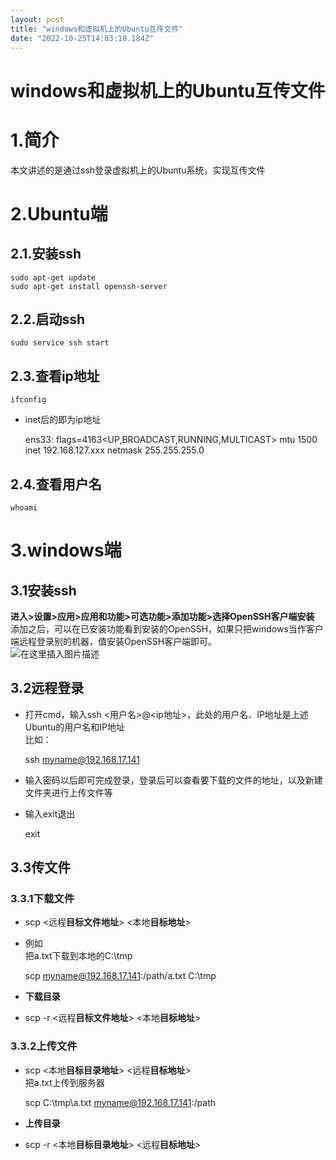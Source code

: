 ```yaml
---
layout: post
title: "windows和虚拟机上的Ubuntu互传文件"
date: "2022-10-25T14:03:18.184Z"
---
```

windows和虚拟机上的Ubuntu互传文件
=======================

1.简介
====

本文讲述的是通过ssh登录虚拟机上的Ubuntu系统，实现互传文件

2.Ubuntu端
=========

2.1.安装ssh
---------

    sudo apt-get update
    sudo apt-get install openssh-server   
    

2.2.启动ssh
---------

    sudo service ssh start
    

2.3.查看ip地址
----------

    ifconfig
    

*   inet后的即为ip地址

    ens33: flags=4163<UP,BROADCAST,RUNNING,MULTICAST>  mtu 1500
            inet 192.168.127.xxx  netmask 255.255.255.0 
    

2.4.查看用户名
---------

    whoami
    

3.windows端
==========

3.1安装ssh
--------

**进入>设置>应用>应用和功能>可选功能>添加功能>选择OpenSSH客户端安装**  
添加之后，可以在已安装功能看到安装的OpenSSH，如果只把windows当作客户端远程登录别的机器，值安装OpenSSH客户端即可。  
![在这里插入图片描述](https://img-blog.csdnimg.cn/61e0d115ee5f413a85065953ebde85dd.png)

3.2远程登录
-------

*   打开cmd，输入ssh <用户名>@<ip地址>，此处的用户名、IP地址是上述Ubuntu的用户名和IP地址  
    比如：

    ssh myname@192.168.17.141
    

*   输入密码以后即可完成登录，登录后可以查看要下载的文件的地址，以及新建文件夹进行上传文件等
*   输入exit退出

    exit
    

3.3传文件
------

### 3.3.1下载文件

*   scp <远程**目标文件地址**\> <本地**目标地址**\>
*   例如  
    把a.txt下载到本地的C:\\tmp

      scp myname@192.168.17.141:/path/a.txt C:\tmp
    

*   **下载目录**
*   scp -r <远程**目标文件地址**\> <本地**目标地址**\>

### 3.3.2上传文件

*   scp <本地**目标目录地址**\> <远程**目标地址**\>  
    把a.txt上传到服务器

      scp  C:\tmp\a.txt  myname@192.168.17.141:/path
    

*   **上传目录**
*   scp -r <本地**目标目录地址**\> <远程**目标地址**\>
